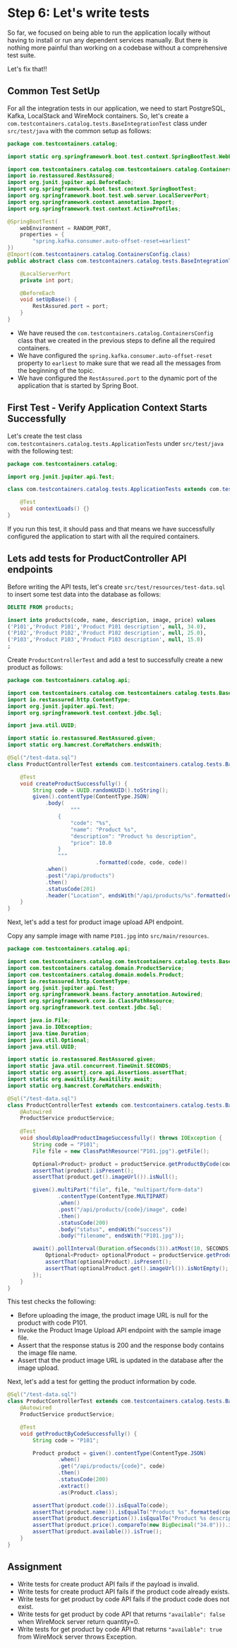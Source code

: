 # Step 6: Let's write tests
So far, we focused on being able to run the application locally without having to install or run any dependent services manually.
But there is nothing more painful than working on a codebase without a comprehensive test suite.

Let's fix that!!

## Common Test SetUp
For all the integration tests in our application, we need to start PostgreSQL, Kafka, LocalStack and WireMock containers.
So, let's create a `com.testcontainers.catalog.tests.BaseIntegrationTest` class under `src/test/java` with the common setup as follows:

```java
package com.testcontainers.catalog;

import static org.springframework.boot.test.context.SpringBootTest.WebEnvironment.RANDOM_PORT;

import com.testcontainers.catalog.com.testcontainers.catalog.ContainersConfig;
import io.restassured.RestAssured;
import org.junit.jupiter.api.BeforeEach;
import org.springframework.boot.test.context.SpringBootTest;
import org.springframework.boot.test.web.server.LocalServerPort;
import org.springframework.context.annotation.Import;
import org.springframework.test.context.ActiveProfiles;

@SpringBootTest(
    webEnvironment = RANDOM_PORT,
    properties = {
        "spring.kafka.consumer.auto-offset-reset=earliest"
})
@Import(com.testcontainers.catalog.ContainersConfig.class)
public abstract class com.testcontainers.catalog.tests.BaseIntegrationTest {

    @LocalServerPort
    private int port;

    @BeforeEach
    void setUpBase() {
        RestAssured.port = port;
    }
}
```

* We have reused the `com.testcontainers.catalog.ContainersConfig` class that we created in the previous steps to define all the required containers.
* We have configured the `spring.kafka.consumer.auto-offset-reset` property to `earliest` to make sure that we read all the messages from the beginning of the topic.
* We have configured the `RestAssured.port` to the dynamic port of the application that is started by Spring Boot.

## First Test - Verify Application Context Starts Successfully
Let's create the test class `com.testcontainers.catalog.tests.ApplicationTests` under `src/test/java` with the following test:

```java
package com.testcontainers.catalog;

import org.junit.jupiter.api.Test;

class com.testcontainers.catalog.tests.ApplicationTests extends com.testcontainers.catalog.tests.BaseIntegrationTest {

    @Test
    void contextLoads() {}
}
```

If you run this test, it should pass and that means we have successfully configured the application to start with all the required containers.

## Lets add tests for ProductController API endpoints
Before writing the API tests, let's create `src/test/resources/test-data.sql` to insert some test data into the database as follows:

```sql
DELETE FROM products;

insert into products(code, name, description, image, price) values
('P101','Product P101','Product P101 description', null, 34.0),
('P102','Product P102','Product P102 description', null, 25.0),
('P103','Product P103','Product P103 description', null, 15.0)
;
```

Create `ProductControllerTest` and add a test to successfully create a new product as follows:

```java
package com.testcontainers.catalog.api;

import com.testcontainers.catalog.com.testcontainers.catalog.tests.BaseIntegrationTest;
import io.restassured.http.ContentType;
import org.junit.jupiter.api.Test;
import org.springframework.test.context.jdbc.Sql;

import java.util.UUID;

import static io.restassured.RestAssured.given;
import static org.hamcrest.CoreMatchers.endsWith;

@Sql("/test-data.sql")
class ProductControllerTest extends com.testcontainers.catalog.tests.BaseIntegrationTest {

    @Test
    void createProductSuccessfully() {
        String code = UUID.randomUUID().toString();
        given().contentType(ContentType.JSON)
            .body(
                    """
                {
                    "code": "%s",
                    "name": "Product %s",
                    "description": "Product %s description",
                    "price": 10.0
                }
                """
                            .formatted(code, code, code))
            .when()
            .post("/api/products")
            .then()
            .statusCode(201)
            .header("Location", endsWith("/api/products/%s".formatted(code)));
    }
}
```

Next, let's add a test for product image upload API endpoint.

Copy any sample image with name `P101.jpg` into `src/main/resources`.

```java
package com.testcontainers.catalog.api;

import com.testcontainers.catalog.com.testcontainers.catalog.tests.BaseIntegrationTest;
import com.testcontainers.catalog.domain.ProductService;
import com.testcontainers.catalog.domain.models.Product;
import io.restassured.http.ContentType;
import org.junit.jupiter.api.Test;
import org.springframework.beans.factory.annotation.Autowired;
import org.springframework.core.io.ClassPathResource;
import org.springframework.test.context.jdbc.Sql;

import java.io.File;
import java.io.IOException;
import java.time.Duration;
import java.util.Optional;
import java.util.UUID;

import static io.restassured.RestAssured.given;
import static java.util.concurrent.TimeUnit.SECONDS;
import static org.assertj.core.api.Assertions.assertThat;
import static org.awaitility.Awaitility.await;
import static org.hamcrest.CoreMatchers.endsWith;

@Sql("/test-data.sql")
class ProductControllerTest extends com.testcontainers.catalog.tests.BaseIntegrationTest {
    @Autowired
    ProductService productService;
    
    @Test
    void shouldUploadProductImageSuccessfully() throws IOException {
        String code = "P101";
        File file = new ClassPathResource("P101.jpg").getFile();

        Optional<Product> product = productService.getProductByCode(code);
        assertThat(product).isPresent();
        assertThat(product.get().imageUrl()).isNull();

        given().multiPart("file", file, "multipart/form-data")
                .contentType(ContentType.MULTIPART)
                .when()
                .post("/api/products/{code}/image", code)
                .then()
                .statusCode(200)
                .body("status", endsWith("success"))
                .body("filename", endsWith("P101.jpg"));

        await().pollInterval(Duration.ofSeconds(3)).atMost(10, SECONDS).untilAsserted(() -> {
            Optional<Product> optionalProduct = productService.getProductByCode(code);
            assertThat(optionalProduct).isPresent();
            assertThat(optionalProduct.get().imageUrl()).isNotEmpty();
        });
    }
}
```

This test checks the following:
* Before uploading the image, the product image URL is null for the product with code P101.
* Invoke the Product Image Upload API endpoint with the sample image file.
* Assert that the response status is 200 and the response body contains the image file name.
* Assert that the product image URL is updated in the database after the image upload.

Next, let's add a test for getting the product information by code.

```java
@Sql("/test-data.sql")
class ProductControllerTest extends com.testcontainers.catalog.tests.BaseIntegrationTest {
    @Autowired
    ProductService productService;

    @Test
    void getProductByCodeSuccessfully() {
        String code = "P101";

        Product product = given().contentType(ContentType.JSON)
                .when()
                .get("/api/products/{code}", code)
                .then()
                .statusCode(200)
                .extract()
                .as(Product.class);

        assertThat(product.code()).isEqualTo(code);
        assertThat(product.name()).isEqualTo("Product %s".formatted(code));
        assertThat(product.description()).isEqualTo("Product %s description".formatted(code));
        assertThat(product.price().compareTo(new BigDecimal("34.0"))).isEqualTo(0);
        assertThat(product.available()).isTrue();
    }
}
```

## Assignment
* Write tests for create product API fails if the payload is invalid.
* Write tests for create product API fails if the product code already exists.
* Write tests for get product by code API fails if the product code does not exist.
* Write tests for get product by code API that returns `"available": false` when WireMock server return quantity=0.
* Write tests for get product by code API that returns `"available": true` from WireMock server throws Exception.
